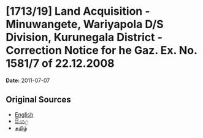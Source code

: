 # [1713/19] Land Acquisition - Minuwangete, Wariyapola D/S Division, Kurunegala District - Correction Notice for he Gaz. Ex. No. 1581/7 of 22.12.2008

**Date:** 2011-07-07

## Original Sources

- [English](https://documents.gov.lk/view/extra-gazettes/2011/7/1713-19_E.pdf)
- [සිංහල](https://documents.gov.lk/view/extra-gazettes/2011/7/1713-19_S.pdf)
- [தமிழ்](https://documents.gov.lk/view/extra-gazettes/2011/7/1713-19_T.pdf)
